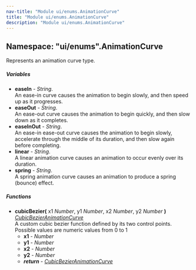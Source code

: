 ```yaml
---
nav-title: "Module ui/enums.AnimationCurve"
title: "Module ui/enums.AnimationCurve"
description: "Module ui/enums.AnimationCurve"
---
```

## Namespace: "ui/enums".AnimationCurve
Represents an animation curve type.

##### Variables
 - **easeIn** - _String_.    
  An ease-in curve causes the animation to begin slowly, and then speed up as it progresses.
 - **easeOut** - _String_.    
  An ease-out curve causes the animation to begin quickly, and then slow down as it completes.
 - **easeInOut** - _String_.    
  An ease-in ease-out curve causes the animation to begin slowly, accelerate through the middle of its duration, and then slow again before completing.
 - **linear** - _String_.    
  A linear animation curve causes an animation to occur evenly over its duration.
 - **spring** - _String_.    
  A spring animation curve causes an animation to produce a spring (bounce) effect.

##### Functions
 - **cubicBezier(** x1 _Number_, y1 _Number_, x2 _Number_, y2 _Number_ **)** [_CubicBezierAnimationCurve_](../../../ui/animation/CubicBezierAnimationCurve.md)  
     A custom cubic bezier function defined by its two control points. Possible values are numeric values from 0 to 1
   - **x1** - _Number_
   - **y1** - _Number_
   - **x2** - _Number_
   - **y2** - _Number_
   - _**return**_ - [_CubicBezierAnimationCurve_](../../../ui/animation/CubicBezierAnimationCurve.md)